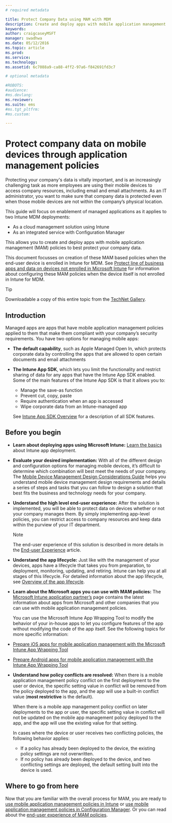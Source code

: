 ```yaml
---
# required metadata

title: Protect Company Data using MAM with MDM
description: Create and deploy apps with mobile application management (MAM) policies to best protect your company data.
keywords:
author: craigcaseyMSFT
manager: swadhwa
ms.date: 05/12/2016
ms.topic: article
ms.prod:
ms.service:
ms.technology:
ms.assetid: 6c7088a9-ca88-4ff2-97a6-f842691fd3c7

# optional metadata

#ROBOTS:
#audience:
#ms.devlang:
ms.reviewer:
ms.suite: ems
#ms.tgt_pltfrm:
#ms.custom:

---
```


# Protect company data on mobile devices through application management policies
Protecting your company's data is vitally important, and is an increasingly challenging task as more employees are using their mobile devices to access company resources, including email and email attachments. As an IT administrator, you want to make sure that company data is protected even when those mobile devices are not within the company’s physical location.

This guide will focus on enablement of managed applications as it applies to two Intune MDM deployments:

- As a cloud management solution using Intune
- As an integrated service with Configuration Manager

This allows you to create and deploy apps with mobile application management (MAM) policies to best protect your company data.

This document focusses on creation of these MAM based policies when the end-user device is enrolled in Intune for MDM. See [Protect line of business apps and data on devices not enrolled in Microsoft Intune](https://docs.microsoft.com/en-us/intune/deploy-use/protect-line-of-business-apps-and-data-on-devices-not-enrolled-in-microsoft-intune) for information about configuring these MAM policies when the device itself is not enrolled in Intune for MDM.

> [!TIP]
> Downloadable a copy of this entire topic from the [TechNet Gallery](https://gallery.technet.microsoft.com/Protect-Company-Data-on-d972f4f4/file/154240/1/Protect%20Company%20Data%20on%20Mobile%20Devices%20through%20Application%20Management%20Policies.pdf).

## Introduction
Managed apps are apps that have mobile application management policies applied to them that make them compliant with your company’s security requirements. You have two options for managing mobile apps:
- **The default capability**, such as Apple Managed Open In, which protects corporate data by controlling the apps that are allowed to open certain documents and email attachments
- **The Intune App SDK**, which lets you limit the functionality and restrict sharing of data for any apps that have the Intune App SDK enabled. Some of the main features of the Intune App SDK is that it allows you to:
  - Manage the save-as function
  - Prevent cut, copy, paste
  - Require authentication when an app is accessed
  - Wipe corporate data from an Intune-managed app

  See [Intune App SDK Overview](https://docs.microsoft.com/en-us/intune/develop/intune-app-sdk) for a description of all SDK features.

## Before you begin
- **Learn about deploying apps using Microsoft Intune:**  [Learn the basics](https://docs.microsoft.com/en-us/intune/understand-explore/get-started-with-a-30-day-trial-of-microsoft-intune) about Intune app deployment.

- **Evaluate your desired implementation:** With all of the different design and configuration options for managing mobile devices, it’s difficult to determine which combination will best meet the needs of your company. The [Mobile Device Management Design Considerations Guide](https://docs.microsoft.com/en-us/enterprise-mobility/Solutions/mdm-design-considerations-guide) helps you understand mobile device management design requirements and details a series of steps and tasks that you can follow to design a solution that best fits the business and technology needs for your company.
- **Understand the high level end-user experience:** After the solution is implemented, you will be able to protect data on devices whether or not your company manages them. By simply implementing app-level policies, you can restrict access to company resources and keep data within the purview of your IT department.

   > [!NOTE]
   > The end-user experience of this solution is described in more details in the [End-user Experience](end-user-experience-mam.md) article.

- **Understand the app lifecycle:** Just like with the management of your devices, apps have a lifecycle that takes you from preparation, to deployment, monitoring, updating, and retiring. Intune can help you at all stages of this lifecycle. For detailed information about the app lifecycle, see [Overview of the app lifecycle](https://docs.microsoft.com/en-us/intune/deploy-use/overview-of-app-lifecycle-in-microsoft-intune).
- **Learn about the Microsoft apps you can use with MAM policies:** The [Microsoft Intune application partner’s](https://www.microsoft.com/en-us/cloud-platform/microsoft-intune-partners) page contains the latest information about apps from Microsoft and other companies that you can use with mobile application management policies.

  You can use the Microsoft Intune App Wrapping Tool to modify the behavior of your in-house apps to let you configure features of the app without modifying the code of the app itself. See the following topics for more specific information:
 - [Prepare iOS apps for mobile application management with the Microsoft Intune App Wrapping Tool](https://docs.microsoft.com/en-us/intune/deploy-use/prepare-ios-apps-for-mobile-application-management-with-the-microsoft-intune-app-wrapping-tool)
 - [Prepare Android apps for mobile application management with the Intune App Wrapping Tool](https://docs.microsoft.com/en-us/intune/deploy-use/prepare-android-apps-for-mobile-application-management-with-the-microsoft-intune-app-wrapping-tool)

- **Understand how policy conflicts are resolved:** When there is a mobile application management policy conflict on the first deployment to the user or device, the specific setting value in conflict will be removed from the policy deployed to the app, and the app will use a built-in conflict value (**most restrictive** is the default).

  When there is a mobile app management policy conflict on later deployments to the app or user, the specific setting value in conflict will not be updated on the mobile app management policy deployed to the app, and the app will use the existing value for that setting.

  In cases where the device or user receives two conflicting policies, the following behavior applies:
  - If a policy has already been deployed to the device, the existing policy settings are not overwritten.
  - If no policy has already been deployed to the device, and two conflicting settings are deployed, the default setting built into the device is used.

## Where to go from here
Now that you are familiar with the overall process for MAM, you are ready to [use mobile application management policies in Intune](mam-intune.md) or [use mobile application management policies in Configuration Manager](mam-configmgr.md). Or you can read about the [end-user experience of MAM policies](end-user-experience-mam.md).
